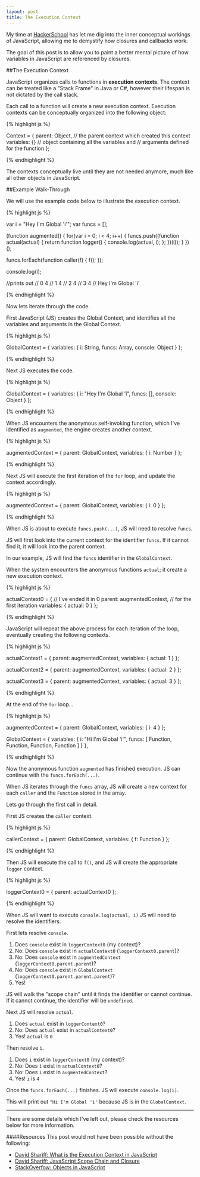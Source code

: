```yaml
---
layout: post
title: The Execution Context
---
```


My time at [HackerSchool](http://hackerschool.com) has let me dig into the 
inner conceptual workings of JavaScript, allowing me to demystify how 
closures and callbacks work.

The goal of this post is to allow you to paint a better mental picture of
how variables in JavaScript are referenced by closures.

##The Execution Context

JavaScript organizes calls to functions in __execution contexts__. The context
can be treated like a "Stack Frame" in Java or C#, however their lifespan is 
not dictated by the call stack.

Each call to a function will create a new execution context.
Execution contexts can be conceptually organized into the following object:

{% highlight js %}

Context = {
  parent: Object, // the parent context which created this context
  variables: {}   // object containing all the variables and
                  // arguments defined for the function
};

{% endhighlight %}

The contexts conceptually live until they are not needed anymore, much
like all other objects in JavaScript.

##Example Walk-Through

We will use the example code below to illustrate the execution context.

{% highlight js %}

var i = "Hey I'm Global 'i'";
var funcs = [];

(function augmented() {
  for(var i = 0; i < 4; i++) {
    funcs.push((function actual(actual) {
      return function logger() {
        console.log(actual, i);
      };
    })(i));
  }
})();

funcs.forEach(function caller(f) {
  f(); 
});

console.log(i);

//prints out
// 0 4
// 1 4
// 2 4
// 3 4
// Hey I'm Global 'i'

{% endhighlight %}

Now lets iterate through the code.

First JavaScript (JS) creates the Global Context, and identifies all
the variables and arguments in the Global Context.

{% highlight js %}

GlobalContext = {
  variables: {
    i: String,
    funcs: Array,
    console: Object
  }
};

{% endhighlight %}

Next JS executes the code.

{% highlight js %}

GlobalContext = {
  variables: {
    i: "Hey I'm Global 'i",
    funcs: [],
    console: Object
  }
};

{% endhighlight %}

When JS encounters the anonymous self-invoking function, which
I've identified as `augmented`, the engine creates another context.

{% highlight js %}

augmentedContext = {
  parent: GlobalContext,
  variables: {
    i: Number
  }
};

{% endhighlight %}

Next JS will execute the first iteration of the `for` loop, and update
the context accordingly.

{% highlight js %}

augmentedContext = {
  parent: GlobalContext,
  variables: {
    i: 0
  }
};

{% endhighlight %}

When JS is about to execute `funcs.push(...)`, JS will need to resolve `funcs`.

JS will first look into the current context for the identifier `funcs`.
If it cannot find it, it will look into the parent context.

In our example, JS will find the `funcs` identifier in the `GlobalContext`.

When the system encounters the anonymous functions `actual`; it create a
new execution context.

{% highlight js %}

actualContext0 = {            // I've ended it in 0 
  parent: augmentedContext,   // for the first iteration
  variables: {
    actual: 0
  }
};

{% endhighlight %}

JavaScript will repeat the above process for each iteration of the loop,
eventually creating the following contexts.

{% highlight js %}

actualContext1 = {
  parent: augmentedContext,
  variables: {
    actual: 1
  }
};

actualContext2 = {
  parent: augmentedContext,
  variables: {
    actual: 2
  }
};

actualContext3 = {
  parent: augmentedContext,
  variables: {
    actual: 3
  }
};

{% endhighlight %}

At the end of the `for` loop...

{% highlight js %}

augmentedContext = {
  parent: GlobalContext,
  variables: {
    i: 4
  }
};

GlobalContext = {
  variables: {
    i: "Hi I'm Global 'i'",
    funcs: [
      Function,
      Function,
      Function,
      Function
    ]
  }
},

{% endhighlight %}

Now the anonymous function `augmented` has finished execution.
JS can continue with the `funcs.forEach(...)`.

When JS iterates through the `funcs` array, JS will create a new 
context for each `caller` and the `Function` stored in the array.

Lets go through the first call in detail.

First JS creates the `caller` context.

{% highlight js %}

callerContext = {
  parent: GlobalContext,
  variables: {
    f: Function
  }
};

{% endhighlight %}

Then JS will execute the call to `f()`, and JS will create the
appropriate `logger` context.

{% highlight js %}

loggerContext0 = {
  parent: actualContext0
};

{% endhighlight %}

When JS will want to execute `console.log(actual, i)` JS will need 
to resolve the identifiers.

First lets resolve `console`.

1. Does `console` exist in `loggerContext0` (my context)?
2. No: Does `console` exist in `actualContext0` (`loggerContext0.parent`)?
3. No: Does `console` exist in `augmentedContext` (`loggerContext0.parent.parent`)?
4. No: Does `console` exist in `GlobalContext` (`loggerContext0.parent.parent.parent`)?
5. Yes!

JS will walk the "scope chain" until it finds the identifier or cannot continue.
If it cannot continue, the identifier will be `undefined`.

Next JS will resolve `actual`.

1. Does `actual` exist in `loggerContext0`?
2. No: Does `actual` exist in `actualContext0`?
3. Yes! `actual` is `0`

Then resolve `i`.

1. Does `i` exist in `loggerContext0` (my context)?
2. No: Does `i` exist in `actualContext0`?
3. No: Does `i` exist in `augmentedContext`?
3. Yes! `i` is `4`

Once the `funcs.forEach(...)` finishes. JS will execute `console.log(i)`.

This will print out `"Hi I'm Global 'i'` because JS is in the `GlobalContext`.

-------

There are some details which I've left out, please check the resources
below for more information.


####Resources
This post would not have been possible without the following:

* [David Shariff: What is the Execution Context in JavaScript](http://davidshariff.com/blog/what-is-the-execution-context-in-javascript/)
* [David Shariff: JavaScript Scope Chain and Closure](http://davidshariff.com/blog/javascript-scope-chain-and-closures/)
* [StackOverfow: Objects in JavaScript](http://stackoverflow.com/questions/3691125/objects-in-javascript)

